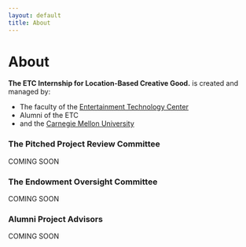 ```yaml
---
layout: default
title: About
---
```


# About

**The ETC Internship for Location-Based Creative Good.** is created and managed by:
- The faculty of the [Entertainment Technology Center](http://etc.cmu.edu)
- Alumni of the ETC
- and the [Carnegie Mellon University](http://www.cmu.edu/ua/)

### The Pitched Project Review Committee
COMING SOON

### The Endowment Oversight Committee 
COMING SOON

### Alumni Project Advisors
COMING SOON